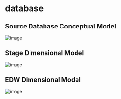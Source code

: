 # database

## Source Database Conceptual Model
![image](https://user-images.githubusercontent.com/71009398/198858543-51cdfe11-d8db-4039-b57f-98bc6d247acf.png)

## Stage Dimensional Model
![image](https://user-images.githubusercontent.com/71009398/198858559-3c765cd3-f1a0-487c-9377-0e826d26121a.png)

## EDW Dimensional Model
![image](https://user-images.githubusercontent.com/71009398/198858588-72e3da76-a791-48e6-8b89-b9170af7f6b7.png)
